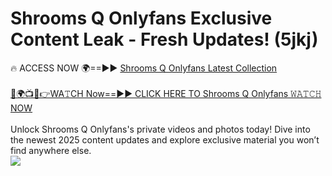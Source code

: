 # Shrooms Q Onlyfans Exclusive Content Leak - Fresh Updates! (5jkj)

🔥 ACCESS NOW 🌍==►► <a href="https://tinyurl.com/kvy9nzfs" rel="nofollow">Shrooms Q Onlyfans Latest Collection</a>
<br><br>
[🔴🌍📺📱👉WA𝚃CH Now==►► CLICK HERE TO Shrooms Q Onlyfans 𝚆𝙰𝚃𝙲𝙷 NOW](https://tinyurl.com/kvy9nzfs)
<br><br>
Unlock Shrooms Q Onlyfans's private videos and photos today! Dive into the newest 2025 content updates and explore exclusive material you won’t find anywhere else.
<br>
<a href="https://tinyurl.com/kvy9nzfs" rel="nofollow" data-target="animated-image.originalLink"><img src="https://camo.githubusercontent.com/8a4f000d20f83aca3bf7ec5f350d767afa0574a8a352519fd8cfa583a6f93a33/68747470733a2f2f692e696d6775722e636f6d2f644a486b345a712e676966" data-canonical-src="https://i.imgur.com/dJHk4Zq.gif" style="max-width: 100%; display: inline-block;" data-target="animated-image.originalImage"></a>
<br>
